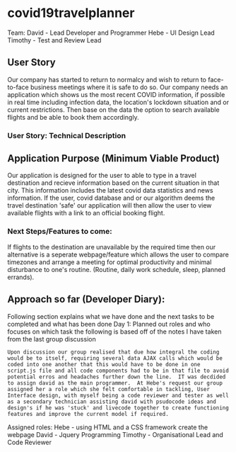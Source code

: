 # covid19travelplanner
Team:
    David - Lead Developer and Programmer
    Hebe - UI Design Lead
    Timothy - Test and Review Lead

## User Story
Our company has started to return to normalcy and wish to return to face-to-face business meetings where it is safe to do so.  Our company needs an application which shows us the most recent COVID information, if possible in real time including infection data, the location's lockdown situation and or current restrictions.    Then base on the data the option to search available flights and be able to book them accordingly.  

### User Story: Technical Description

## Application Purpose (Minimum Viable Product)
Our application is designed for the user to able to type in a travel destination and recieve information based on the current situation in that city. This information includes the latest covid data statistics and news information.  If the user, covid database and or our algorithm deems the travel destination 'safe' our application will then allow the user to view available flights with a link to an official booking flight.

### Next Steps/Features to come:
If flights to the destination are unavailable by the required time then our alternative is a seperate webpage/feature which allows the user to compare timezones and arrange a meeting for optimal productivity and minimal disturbance to one's routine. (Routine, daily work schedule, sleep, planned errands).

## Approach so far (Developer Diary):
Following section explains what we have done and the next tasks to be completed and what has been done
Day 1:  Planned out roles and who focuses on which task the following is based off of the notes I have taken from the last group discussion
    
    Upon discussion our group realised that due how integral the coding would be to itself, requiring several data AJAX calls which would be coded into one another that this would have to be done in one script.js file and all code components had to be in that file to avoid potential erros and headaches further down the line.  IT was decdided to assign david as the main programmer.  At Hebe's request our group assigned her a role which she felt comfortable in tackling, User Interface design, with myself being a code reviewer and tester as well as a secondary technician assisting david with psudocode ideas and design's if he was 'stuck' and livecode together to create functioning features and improve the current model if required. 

Assigned roles:
Hebe - using HTML and a CSS framework create the webpage
    David - Jquery Programming
    Timothy - Organisational Lead and Code Reviewer 